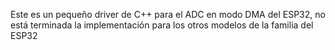 Este es un pequeño driver de C++ para el ADC en modo DMA del ESP32, no está terminada la implementación para los otros modelos de la familia del ESP32
